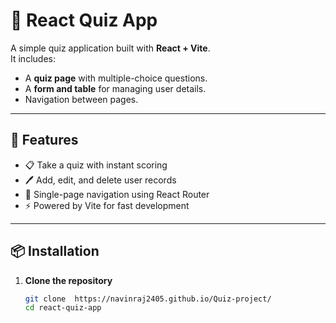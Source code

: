  # 📝 React Quiz App

A simple quiz application built with **React + Vite**.  
It includes:
- A **quiz page** with multiple-choice questions.
- A **form and table** for managing user details.
- Navigation between pages.

---

## 🚀 Features
- 📋 Take a quiz with instant scoring
- 🖊 Add, edit, and delete user records
- 🔄 Single-page navigation using React Router
- ⚡ Powered by Vite for fast development

---

## 📦 Installation

1. **Clone the repository**
   ```bash
   git clone  https://navinraj2405.github.io/Quiz-project/
   cd react-quiz-app
